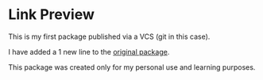 # Link Preview 

This is my first package published via a VCS (git in this case).

I have added a 1 new line to the [original package][original].

This package was created only for my personal use and learning purposes.

[original]: https://github.com/dusterio/link-preview
